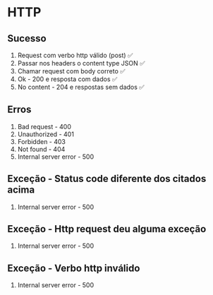 # HTTP

## Sucesso 
1. Request com verbo http válido (post) ✅
2. Passar nos headers o content type JSON ✅
3. Chamar request com body correto ✅
4. Ok - 200 e resposta com dados ✅
5. No content - 204 e respostas sem dados ✅

## Erros
1. Bad request - 400
2. Unauthorized - 401
3. Forbidden - 403
4. Not found - 404
5. Internal server error - 500

## Exceção - Status code diferente dos citados acima
1. Internal server error - 500


## Exceção - Http request deu alguma exceção
1. Internal server error - 500

## Exceção - Verbo http inválido
1. Internal server error - 500